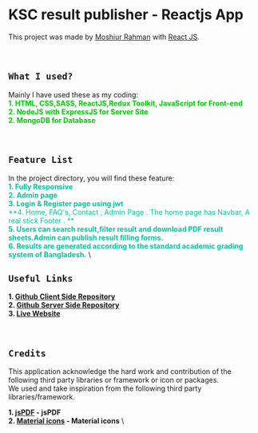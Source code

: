 # KSC result publisher - Reactjs App

This project was made by [Moshiur Rahman](https://github.com/dev-moshiur) with [React JS](https://github.com/facebook/create-react-app).

<br>

## **`What I used?`**

Mainly I have used these as my coding: \
<span style="color:#00C707">**1. HTML, CSS,SASS, ReactJS,Redux Toolkit, JavaScript for Front-end** </span> \
<span style="color:#00C707">**2. NodeJS with ExpressJS for Server Site** </span> \
<span style="color:#00C707">**2. MongoDB for Database** </span>

<br>

## **`Feature List`**

In the project directory, you will find these feature: \
<span style="color:#00C49F">**1. Fully Responsive** </span> \
<span style="color:#00C49F">**2. Admin page** </span> \
<span style="color:#00C49F">**3. Login & Register page using jwt** </span> \
<span style="color:#00C49F">**4. Home, FAQ's, Contact , Admin Page . The home page has Navbar, A real stick Footer . **</span> \
<span style="color:#00C49F">**5. Users can search result,filter result and download PDF result sheets.Admin can publish result
filling forms.** </span> \
<span style="color:#00C49F">**6. Results are generated according to the standard academic grading system of Bangladesh.** </span>\

## **`Useful Links`**

**1. [Github Client Side Repository](https://github.com/dev-moshiur/ksc-result-publisher)** \
**2. [Github Server Side Repository](https://github.com/dev-moshiur/ksc-result-publisher-api)** \
**3. [Live Website](https://ksc-result-publisher.vercel.app)**

<br>

## **`Credits`**

This application acknowledge the hard work and contribution of the following third party libraries or framework or icon or packages. <br> We used and take inspiration from the following third party libraries/framework.

**1. [jsPDF](https://www.npmjs.com/package/jspdf) - jsPDF** \
**2. [Material icons](https://mui.com/material-ui/material-icons) - Material icons** \
